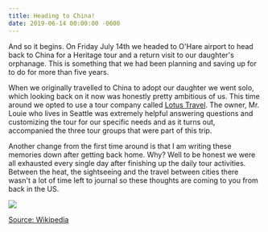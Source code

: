 ```yaml
---
title: Heading to China!
date: 2019-06-14 00:00:00 -0600
---
```


And so it begins. On Friday July 14th we headed to O'Hare airport to head back to China for a Heritage tour and a return visit to our daughter's orphanage. This is something that we had been planning and saving up for to do for more than five years. 

When we originally travelled to China to adopt our daughter we went solo, which looking back on it now was honestly pretty ambitious of us. This time around we opted to use a tour company called [Lotus Travel](http://www.lotustours.net/). The owner, Mr. Louie who lives in Seattle was extremely helpful answering questions and customizing the tour for our specific needs and as it turns out, accompanied the three tour groups that were part of this trip.

Another change from the first time around is that I am writing these memories down after getting back home. Why? Well to be honest we were all exhausted every single day after finishing up the daily tour activities. Between the heat, the sightseeing and the travel between cities there wasn't a lot of time left to journal so these thoughts are coming to you from back in the US.

![](https://upload.wikimedia.org/wikipedia/commons/thumb/4/47/Croce-Mozart-Detail.jpg/185px-Croce-Mozart-Detail.jpg)


[Source: Wikipedia](https://en.wikipedia.org/wiki/Wolfgang_Amadeus_Mozart)

